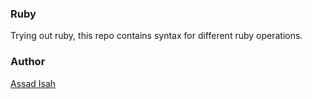 ### Ruby

Trying out ruby, this repo contains syntax for different ruby operations.

### Author
[Assad Isah](https://www.linkedin.com/in/assadisah/)
